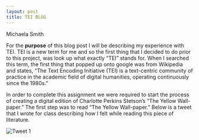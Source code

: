 ```yaml
---
layout: post
title: TEI BLOG 
---
```

Michaela Smith

For the **purpose** of this blog post I will be describing my experience with TEI. TEI is a new term for me and so the first thing that I decided to do prior to this project, was look up what exactly “TEI” stands for. When I searched this term, the first thing that popped up onto google was from Wikipedia and states, “The Text Encoding Initiative (TEI) is a text-centric community of practice in the academic field of digital humanities, operating continuously since the 1980s.”  


In order to complete this assignment we were required to start the process of creating a digital edition of Charlotte Perkins Stetson’s “The Yellow Wall-paper.” The first step was to read “The Yellow Wall-paper.” Below is a tweet that I wrote for class describing how I felt while reading this piece of literature.  



![Tweet 1 ](https://mmsi7.github.io/Mmsi7/images/TWEET1.jpg)  
 
